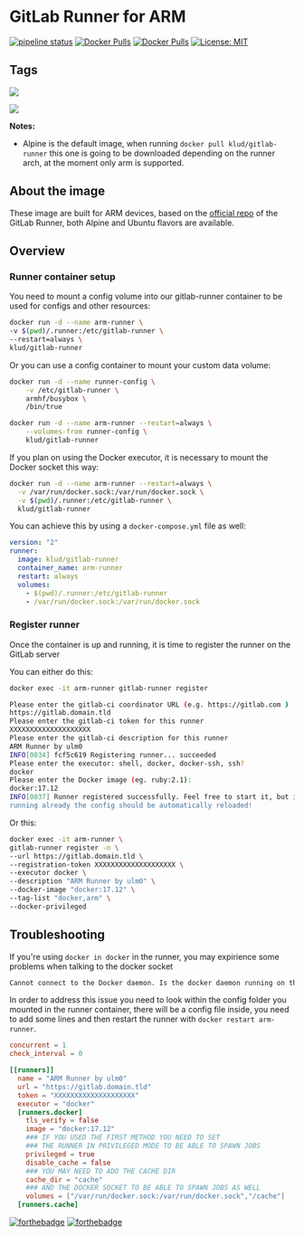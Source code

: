 # GitLab Runner for ARM

[![pipeline status](https://gitlab.com/ulm0/gitlab-runner/badges/master/pipeline.svg)](https://gitlab.com/ulm0/gitlab-runner/-/commits/master) [![Docker Pulls](https://img.shields.io/docker/pulls/klud/gitlab-runner.svg)](https://hub.docker.com/r/klud/gitlab-runner/) [![Docker Pulls](https://img.shields.io/docker/stars/klud/gitlab-runner.svg)](https://hub.docker.com/r/klud/gitlab-runner/) [![License: MIT](https://img.shields.io/badge/License-MIT-yellow.svg)](LICENSE)

## Tags

[![](https://images.microbadger.com/badges/version/klud/gitlab-runner:alpine.svg)](https://microbadger.com/images/klud/gitlab-runner:alpine "Get your own version badge on microbadger.com")

[![](https://images.microbadger.com/badges/version/klud/gitlab-runner:ubuntu.svg)](https://microbadger.com/images/klud/gitlab-runner:ubuntu "Get your own version badge on microbadger.com")

**Notes:**
  - Alpine is the default image, when running `docker pull klud/gitlab-runner` this one is going to be downloaded depending on the runner arch, at the moment only arm is supported.
  <!-- - Currently only the alpine image is multi-arch. -->

## About the image

These image are built for ARM devices, based on the [official repo](https://gitlab.com/gitlab-org/gitlab-runner) of the GitLab Runner, both Alpine and Ubuntu flavors are available.

## Overview

### Runner container setup

You need to mount a config volume into our gitlab-runner container to be used for configs and other resources:

```sh
docker run -d --name arm-runner \
-v $(pwd)/.runner:/etc/gitlab-runner \
--restart=always \
klud/gitlab-runner
```

Or you can use a config container to mount your custom data volume:

```sh
docker run -d --name runner-config \
    -v /etc/gitlab-runner \
    armhf/busybox \
    /bin/true

docker run -d --name arm-runner --restart=always \
    --volumes-from runner-config \
    klud/gitlab-runner
```

If you plan on using the Docker executor, it is necessary to mount the Docker socket this way:

```sh
docker run -d --name arm-runner --restart=always \
  -v /var/run/docker.sock:/var/run/docker.sock \
  -v $(pwd)/.runner:/etc/gitlab-runner \
  klud/gitlab-runner
```

You can achieve this by using a `docker-compose.yml` file as well:

```yaml
version: "2"
runner:
  image: klud/gitlab-runner
  container_name: arm-runner
  restart: always
  volumes:
    - $(pwd)/.runner:/etc/gitlab-runner
    - /var/run/docker.sock:/var/run/docker.sock
```

### Register runner

Once the container is up and running, it is time to register the runner on the GitLab server

You can either do this:

```sh
docker exec -it arm-runner gitlab-runner register

Please enter the gitlab-ci coordinator URL (e.g. https://gitlab.com )
https://gitlab.domain.tld
Please enter the gitlab-ci token for this runner
XXXXXXXXXXXXXXXXXXXX
Please enter the gitlab-ci description for this runner
ARM Runner by ulm0
INFO[0034] fcf5c619 Registering runner... succeeded
Please enter the executor: shell, docker, docker-ssh, ssh?
docker
Please enter the Docker image (eg. ruby:2.1):
docker:17.12
INFO[0037] Runner registered successfully. Feel free to start it, but if it's
running already the config should be automatically reloaded!
```

Or this:

```sh
docker exec -it arm-runner \
gitlab-runner register -n \
--url https://gitlab.domain.tld \
--registration-token XXXXXXXXXXXXXXXXXXXX \
--executor docker \
--description "ARM Runner by ulm0" \
--docker-image "docker:17.12" \
--tag-list "docker,arm" \
--docker-privileged
```

## Troubleshooting

If you're using `docker in docker` in the runner, you may expirience some problems when talking to the docker socket

```sh
Cannot connect to the Docker daemon. Is the docker daemon running on this host?
```

In order to address this issue you need to look within the config folder you mounted in the runner container, there will be a config file inside, you need to add some lines and then restart the runner with `docker restart arm-runner`.

```toml
concurrent = 1
check_interval = 0

[[runners]]
  name = "ARM Runner by ulm0"
  url = "https://gitlab.domain.tld"
  token = "XXXXXXXXXXXXXXXXXXXX"
  executor = "docker"
  [runners.docker]
    tls_verify = false
    image = "docker:17.12"
    ### IF YOU USED THE FIRST METHOD YOU NEED TO SET
    ### THE RUNNER IN PRIVILEGED MODE TO BE ABLE TO SPAWN JOBS
    privileged = true
    disable_cache = false
    ### YOU MAY NEED TO ADD THE CACHE DIR
    cache_dir = "cache"
    ### AND THE DOCKER SOCKET TO BE ABLE TO SPAWN JOBS AS WELL
    volumes = ["/var/run/docker.sock:/var/run/docker.sock","/cache"]
  [runners.cache]
```

[![forthebadge](https://forthebadge.com/images/badges/built-with-love.svg)](https://forthebadge.com) [![forthebadge](https://forthebadge.com/images/badges/for-you.svg)](https://forthebadge.com)